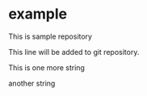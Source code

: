 # example
This is sample repository

This line will be added to git repository.

This is one more string

another string
